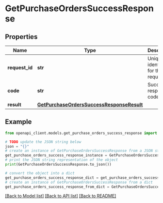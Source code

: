 # GetPurchaseOrdersSuccessResponse


## Properties

Name | Type | Description | Notes
------------ | ------------- | ------------- | -------------
**request_id** | **str** | Unique identifier for the request. | 
**code** | **str** | Success response code. | 
**result** | [**GetPurchaseOrdersSuccessResponseResult**](GetPurchaseOrdersSuccessResponseResult.md) |  | 

## Example

```python
from openapi_client.models.get_purchase_orders_success_response import GetPurchaseOrdersSuccessResponse

# TODO update the JSON string below
json = "{}"
# create an instance of GetPurchaseOrdersSuccessResponse from a JSON string
get_purchase_orders_success_response_instance = GetPurchaseOrdersSuccessResponse.from_json(json)
# print the JSON string representation of the object
print(GetPurchaseOrdersSuccessResponse.to_json())

# convert the object into a dict
get_purchase_orders_success_response_dict = get_purchase_orders_success_response_instance.to_dict()
# create an instance of GetPurchaseOrdersSuccessResponse from a dict
get_purchase_orders_success_response_from_dict = GetPurchaseOrdersSuccessResponse.from_dict(get_purchase_orders_success_response_dict)
```
[[Back to Model list]](../README.md#documentation-for-models) [[Back to API list]](../README.md#documentation-for-api-endpoints) [[Back to README]](../README.md)


